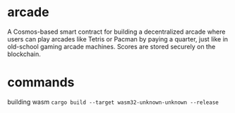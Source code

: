 # arcade
A Cosmos-based smart contract for building a decentralized arcade where users can play arcades like Tetris or Pacman by paying a quarter, just like in old-school gaming arcade machines. Scores are stored securely on the blockchain.

# commands
building wasm
`cargo build --target wasm32-unknown-unknown --release`